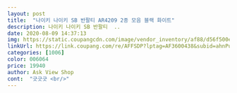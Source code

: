 ```yaml
---
layout: post 
title:  "나이키 나이키 SB 반팔티 AR4209 2종 모음 블랙 화이트" 
description: 나이키 나이키 SB 반팔티  ..
date: 2020-08-09 14:37:13 
img: https://static.coupangcdn.com/image/vendor_inventory/af88/d56f500ea1574a7f3aa2b28d6c877e1d78562cb86b62b08d859ed42312ee.jpg 
linkUrl: https://link.coupang.com/re/AFFSDP?lptag=AF3600438&subid=ahnPublicAsk&pageKey=1601291048&itemId=2735177928&vendorItemId=71062427881&traceid=V0-113-88c4492077c99973 
categories: [1006] 
color: 006064 
price: 19940 
author: Ask View Shop 
cont:  "긋긋긋 <br/>" 
---
```

